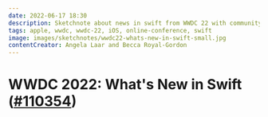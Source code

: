 ```yaml
---
date: 2022-06-17 18:30
description: Sketchnote about news in swift from WWDC 22 with community updates, news for swifts packages, performance improvements, concurrency updates and info to expressive swift
tags: apple, wwdc, wwdc-22, iOS, online-conference, swift
image: images/sketchnotes/wwdc22-whats-new-in-swift-small.jpg
contentCreator: Angela Laar and Becca Royal-Gordon
---
```


# WWDC 2022: What's New in Swift ([#110354](https://developer.apple.com/wwdc22/110354))
